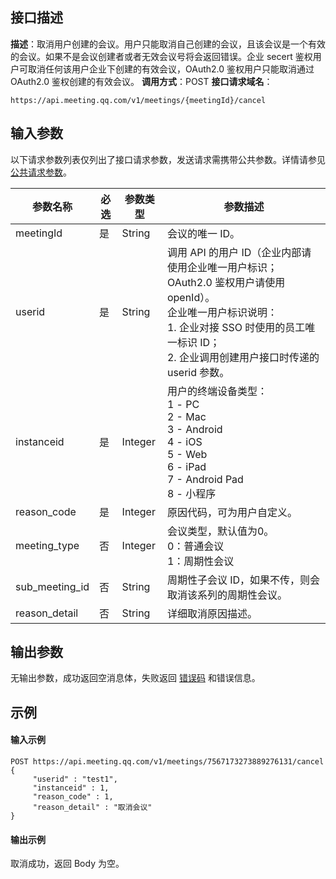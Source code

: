 ## 接口描述
**描述**：取消用户创建的会议。用户只能取消自己创建的会议，且该会议是一个有效的会议。如果不是会议创建者或者无效会议号将会返回错误。企业 secert 鉴权用户可取消任何该用户企业下创建的有效会议，OAuth2.0 鉴权用户只能取消通过 OAuth2.0 鉴权创建的有效会议。
**调用方式**：POST
**接口请求域名**：
```plaintext
https://api.meeting.qq.com/v1/meetings/{meetingId}/cancel
```


## 输入参数
以下请求参数列表仅列出了接口请求参数，发送请求需携带公共参数。详情请参见 [公共请求参数](https://cloud.tencent.com/document/product/1095/42413#.E5.85.AC.E5.85.B1.E5.8F.82.E6.95.B0)。

| 参数名称 | 必选 | 参数类型 |参数描述 |
|---------|---------|---------|---------|
|meetingId | 是 | String |会议的唯一 ID。|
|userid| 是 | String |调用 API 的用户 ID（企业内部请使用企业唯一用户标识；OAuth2.0 鉴权用户请使用 openId）。<br>企业唯一用户标识说明：<br>1. 企业对接 SSO 时使用的员工唯一标识 ID；<br>2. 企业调用创建用户接口时传递的 userid 参数。 |
|instanceid| 是 | Integer |用户的终端设备类型： <br>1 - PC <br>2 - Mac<br>3 - Android <br>4 - iOS <br>5 - Web <br>6 - iPad <br>7 - Android Pad <br>8 - 小程序|
|reason_code| 是 | Integer |原因代码，可为用户自定义。|
|meeting_type| 否 | Integer |会议类型，默认值为0。<br> 0：普通会议<br> 1：周期性会议|
|sub_meeting_id| 否 | String |周期性子会议 ID，如果不传，则会取消该系列的周期性会议。|
|reason_detail|否 | String |详细取消原因描述。|

## 输出参数
无输出参数，成功返回空消息体，失败返回 [错误码](https://cloud.tencent.com/document/product/1095/43704) 和错误信息。

## 示例
#### 输入示例
```plaintext
POST https://api.meeting.qq.com/v1/meetings/7567173273889276131/cancel
{
     "userid" : "test1",
     "instanceid" : 1,
     "reason_code" : 1,
     "reason_detail" : "取消会议"
}
```
#### 输出示例
取消成功，返回 Body 为空。
